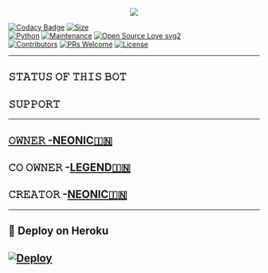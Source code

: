 <p align="center">
  <img src="https://telegra.ph/file/47936310360746ffdc2fe.jpg">
</p>


[![Codacy Badge](https://api.codacy.com/project/badge/Grade/f7c51539e67b483bb8d7749acca51d3a)]()
[![Size](https://img.shields.io/github/repo-size/dangerousjatt/SpamBot-2.0?style=flat-square&color=green)]()   
[![Python](https://img.shields.io/badge/Python-v3.9-blue)]()
[![Maintenance](https://img.shields.io/badge/Maintained%3F-yes-green.svg)]()
[![Open Source Love svg2](https://badges.frapsoft.com/os/v2/open-source.svg?v=103)]()   
[![Contributors](https://img.shields.io/github/contributors/dangerousjatt/SpamBot-2.0?style=flat-square&color=green)]()
[![PRs Welcome](https://img.shields.io/badge/PRs-welcome-brightgreen.svg?style=flat-square)]()
[![License](https://img.shields.io/badge/License-AGPL-blue)]()

----

## 𝚂𝚃𝙰𝚃𝚄𝚂 𝙾𝙵 𝚃𝙷𝙸𝚂 𝙱𝙾𝚃 
<p align="left"><a </

-------------------------------------------------

## 𝚂𝚄𝙿𝙿𝙾𝚁𝚃 
                          
<a href="https://t.me/we_are_legendss">
<a href="https://t.me/Englishhindichattingroom">

-------------------------------------------------
## 𝙾𝚆𝙽𝙴𝚁 -[NEONIC🇮🇳](https://t.me/unreal_hun_bro)
## 𝙲𝙾 𝙾𝚆𝙽𝙴𝚁 -[LEGEND🇮🇳](https://t.me/LEGEND_EXPRESS)
## 𝙲𝚁𝙴𝙰𝚃𝙾𝚁 -[NEONIC🇮🇳](https://t.me/unreal_hun_bro)
-------------------------------------------------

## 🚀 Deploy on Heroku 
[![Deploy](https://www.herokucdn.com/deploy/button.svg)](https://dashboard.heroku.com/apps/devil-spam/deploy/github)
------------------------------------------------

